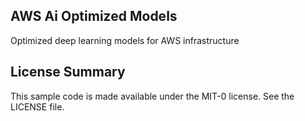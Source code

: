## AWS Ai Optimized Models

Optimized deep learning models for AWS infrastructure

## License Summary

This sample code is made available under the MIT-0 license. See the LICENSE file.
